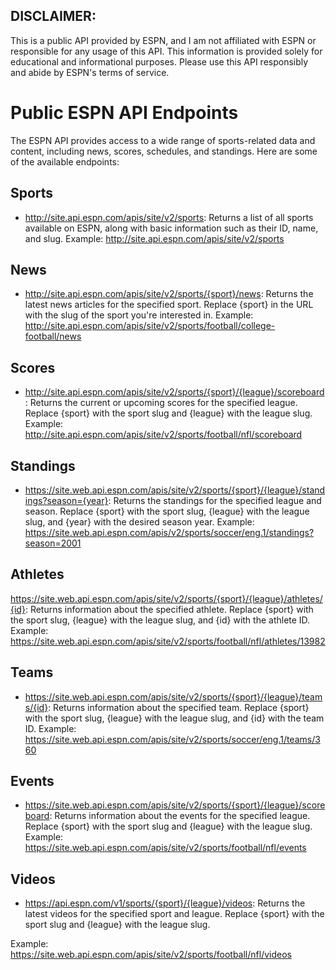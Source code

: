 ## DISCLAIMER: 

This is a public API provided by ESPN, and I am not affiliated with ESPN or responsible for any usage of this API. This information is provided solely for educational and informational purposes. Please use this API responsibly and abide by ESPN's terms of service.

#  Public ESPN API Endpoints

The ESPN API provides access to a wide range of sports-related data and content, including news, scores, schedules, and standings. Here are some of the available endpoints:

## Sports
- http://site.api.espn.com/apis/site/v2/sports: Returns a list of all sports available on ESPN, along with basic information such as their ID, name, and slug.
Example: http://site.api.espn.com/apis/site/v2/sports

## News

- http://site.api.espn.com/apis/site/v2/sports/{sport}/news: Returns the latest news articles for the specified sport. Replace {sport} in the URL with the slug of the sport you're interested in.
Example: http://site.api.espn.com/apis/site/v2/sports/football/college-football/news

## Scores

- http://site.api.espn.com/apis/site/v2/sports/{sport}/{league}/scoreboard: Returns the current or upcoming scores for the specified league. Replace {sport} with the sport slug and {league} with the league slug.
Example: http://site.api.espn.com/apis/site/v2/sports/football/nfl/scoreboard

## Standings

- https://site.web.api.espn.com/apis/site/v2/sports/{sport}/{league}/standings?season={year}: Returns the standings for the specified league and season. Replace {sport} with the sport slug, {league} with the league slug, and {year} with the desired season year.
Example: https://site.web.api.espn.com/apis/v2/sports/soccer/eng.1/standings?season=2001

## Athletes

https://site.web.api.espn.com/apis/site/v2/sports/{sport}/{league}/athletes/{id}: Returns information about the specified athlete. Replace {sport} with the sport slug, {league} with the league slug, and {id} with the athlete ID.
Example: https://site.web.api.espn.com/apis/site/v2/sports/football/nfl/athletes/13982

## Teams

- https://site.web.api.espn.com/apis/site/v2/sports/{sport}/{league}/teams/{id}: Returns information about the specified team. Replace {sport} with the sport slug, {league} with the league slug, and {id} with the team ID.
Example: https://site.web.api.espn.com/apis/site/v2/sports/soccer/eng.1/teams/360

## Events

- https://site.web.api.espn.com/apis/site/v2/sports/{sport}/{league}/scoreboard: Returns information about the events for the specified league. Replace {sport} with the sport slug and {league} with the league slug.
Example: https://site.web.api.espn.com/apis/site/v2/sports/football/nfl/events


## Videos
- https://api.espn.com/v1/sports/{sport}/{league}/videos: Returns the latest videos for the specified sport and league. Replace {sport} with the sport slug and {league} with the league slug.

Example: https://site.web.api.espn.com/apis/site/v2/sports/football/nfl/videos
